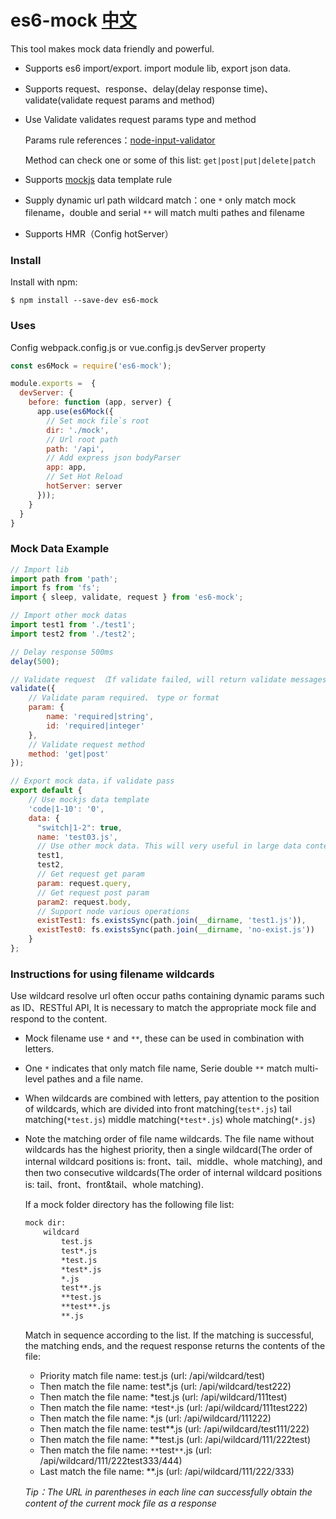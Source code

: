 # es6-mock [中文](./README-CN.md)
This tool makes mock data friendly and powerful.

* Supports es6 import/export. import module lib, export json data.
* Supports request、response、delay(delay response time)、validate(validate request params and method)
* Use Validate validates request params type and method

  Params rule references：[node-input-validator](https://www.npmjs.com/package/node-input-validator)
  
  Method can check one or some of this list: ```get|post|put|delete|patch```
  
* Supports [mockjs](http://mockjs.com/examples.html) data template rule
* Supply dynamic url path wildcard match：one ```*``` only match mock filename，double and serial ```**``` will match multi pathes and filename
* Supports HMR（Config hotServer）

### Install
Install with npm:

`$ npm install --save-dev es6-mock`

### Uses

Config webpack.config.js or vue.config.js devServer property

```javascript
const es6Mock = require('es6-mock');

module.exports =  {
  devServer: {
    before: function (app, server) {
      app.use(es6Mock({
        // Set mock file`s root
        dir: './mock',
        // Url root path 
        path: '/api',
        // Add express json bodyParser
        app: app,
        // Set Hot Reload
        hotServer: server
      }));
    }
  }
}
```

### Mock Data Example

```javascript
// Import lib
import path from 'path';
import fs from 'fs';
import { sleep, validate, request } from 'es6-mock';

// Import other mock datas
import test1 from './test1';
import test2 from './test2';

// Delay response 500ms
delay(500);

// Validate request （If validate failed, will return validate messages as response）
validate({
    // Validate param required、 type or format
    param: {
        name: 'required|string',
        id: 'required|integer'
    },
    // Validate request method
    method: 'get|post'
});

// Export mock data，if validate pass
export default {
    // Use mockjs data template
    'code|1-10': '0',
    data: {
      "switch|1-2": true,
      name: 'test03.js',
      // Use other mock data. This will very useful in large data content
      test1,
      test2,
      // Get request get param
      param: request.query,
      // Get request post param
      param2: request.body,
      // Support node various operations
      existTest1: fs.existsSync(path.join(__dirname, 'test1.js')),
      existTest0: fs.existsSync(path.join(__dirname, 'no-exist.js'))
    }
};
```


### Instructions for using filename wildcards

Use wildcard resolve url often occur paths containing dynamic params such as ID、RESTful API, 
It is necessary to match the appropriate mock file and respond to the content.

* Mock filename use ```*``` and ```**```, these can be used in combination with letters.
* One ```*``` indicates that only match file name, Serie double ```**``` match multi-level pathes and a file name.
* When wildcards are combined with letters, pay attention to the position of wildcards, which are divided into front matching(```test*.js```) tail matching(```*test.js```)  middle matching(```*test*.js```)  whole matching(```*.js```)
* Note the matching order of file name wildcards. The file name without wildcards has the highest priority, then a single wildcard(The order of internal wildcard positions is: front、tail、middle、whole matching), and then two consecutive wildcards(The order of internal wildcard positions is: tail、front、front&tail、whole matching).

  If a mock folder directory has the following file list:
  
    ```html
    mock dir:
        wildcard
            test.js
            test*.js
            *test.js
            *test*.js
            *.js
            test**.js
            **test.js
            **test**.js
            **.js
    ```

  Match in sequence according to the list. If the matching is successful, the matching ends, and the request response returns the contents of the file:
  * Priority match file name: test.js (url: /api/wildcard/test)
  * Then match the file name: test*.js (url: /api/wildcard/test222)
  * Then match the file name: *test.js (url: /api/wildcard/111test)
  * Then match the file name: ```*```test```*```.js (url: /api/wildcard/111test222)
  * Then match the file name: *.js (url: /api/wildcard/111222)
  * Then match the file name: test**.js (url: /api/wildcard/test111/222)
  * Then match the file name: **test.js (url: /api/wildcard/111/222test)
  * Then match the file name: ```**```test```**```.js (url: /api/wildcard/111/222test333/444)
  * Last match the file name: **.js (url: /api/wildcard/111/222/333)

  _Tip：The URL in parentheses in each line can successfully obtain the content of the current mock file as a response_

